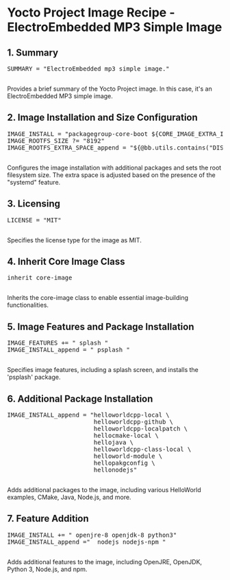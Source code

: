 <h1>Yocto Project Image Recipe - ElectroEmbedded MP3 Simple Image</h1>

<h2>1. Summary</h2>

<pre>
SUMMARY = "ElectroEmbedded mp3 simple image."
    </pre>

<p>Provides a brief summary of the Yocto Project image. In this case, it's an ElectroEmbedded MP3 simple image.</p>

<h2>2. Image Installation and Size Configuration</h2>

<pre>
IMAGE_INSTALL = "packagegroup-core-boot ${CORE_IMAGE_EXTRA_INSTALL}"
IMAGE_ROOTFS_SIZE ?= "8192"
IMAGE_ROOTFS_EXTRA_SPACE_append = "${@bb.utils.contains("DISTRO_FEATURES", "systemd", " + 4096", "" ,d)}"
    </pre>

<p>Configures the image installation with additional packages and sets the root filesystem size. The extra space is adjusted based on the presence of the "systemd" feature.</p>

<h2>3. Licensing</h2>

<pre>
LICENSE = "MIT"
    </pre>

<p>Specifies the license type for the image as MIT.</p>

<h2>4. Inherit Core Image Class</h2>

<pre>
inherit core-image
    </pre>

<p>Inherits the core-image class to enable essential image-building functionalities.</p>

<h2>5. Image Features and Package Installation</h2>

<pre>
IMAGE_FEATURES += " splash "
IMAGE_INSTALL_append = " psplash "
    </pre>

<p>Specifies image features, including a splash screen, and installs the 'psplash' package.</p>

<h2>6. Additional Package Installation</h2>

<pre>
IMAGE_INSTALL_append = "helloworldcpp-local \
                        helloworldcpp-github \
                        helloworldcpp-localpatch \
                        hellocmake-local \
                        hellojava \
                        helloworldcpp-class-local \
                        helloworld-module \
                        hellopakgconfig \
                        hellonodejs"
    </pre>

<p>Adds additional packages to the image, including various HelloWorld examples, CMake, Java, Node.js, and more.</p>

<h2>7. Feature Addition</h2>

 <pre>
IMAGE_INSTALL += " openjre-8 openjdk-8 python3"
IMAGE_INSTALL_append ="  nodejs nodejs-npm "
    </pre>

<p>Adds additional features to the image, including OpenJRE, OpenJDK, Python 3, Node.js, and npm.</p>
